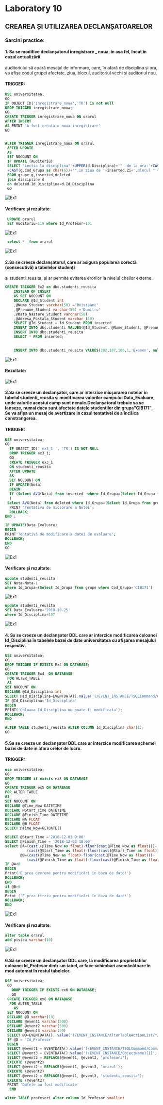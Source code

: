 # Laboratory 10
## CREAREA ȘI UTILIZAREA DECLANȘATOARELOR
### Sarcini practice:
#### 1. Sa se modifice declanșatorul inregistrare _ noua, in așa fel, încat în cazul actualizării
auditoriului să apară mesajul de informare, care, în afară de disciplina și ora, va afișa codul
grupei afectate, ziua, blocul, auditoriul vechi și auditoriul nou. 
#### TRIGGER:
``` sql
USE universitatea;
GO
IF OBJECT_ID('inregistrare_noua','TR') is not null
DROP TRIGGER inregistrare_noua;
GO
CREATE TRIGGER inregistrare_noua ON orarul
AFTER INSERT
AS PRINT 'A fost creata o noua inregistrare'
GO


ALTER TRIGGER inregistrare_noua ON orarul
 AFTER UPDATE
 AS
 SET NOCOUNT ON
 IF UPDATE (Auditoriu)
 SELECT 'Lectia la disciplina"'+UPPER(d.Disciplina)+'"  de la ora:'+CAST(inserted.Ora as varchar(10))+'" pentru grupa  "'
 +CAST(g.Cod_Grupa as char(6))+'",in ziua de '+inserted.Zi+',Blocul "'+inserted.Bloc+'",s-a transferat din auditoriul "'+CAST(deleted.Auditoriu as varchar(5))+'" în auditoriul "'+CAST(inserted.Auditoriu as varchar(5))+'".'
 FROM grupe g,inserted,deleted
 join discipline d
 on deleted.Id_Disciplina=d.Id_Disciplina
 GO
```
![Ex1](https://github.com/speianudana/DB/blob/master/Laboratory_10/Screenshots_lab10/ex1(1).PNG)

#### Verificare și rezultate:
``` sql
 UPDATE orarul 
 SET Auditoriu=119 where Id_Profesor=101
``` 
![Ex1](https://github.com/speianudana/DB/blob/master/Laboratory_10/Screenshots_lab10/ex1(2).PNG)

``` sql
 select *  from orarul

```
![Ex1](https://github.com/speianudana/DB/blob/master/Laboratory_10/Screenshots_lab10/ex1(3).PNG)

#### 2.Sa se creeze declanșatorul, care ar asigura popularea corectă (consecutivă) a tabelelor studenți
și studenti_reusita, și ar permite evitarea erorilor la nivelul cheilor externe. 
``` sql
CREATE TRIGGER Ex2 on dbo.studenti_reusita
	INSTEAD OF INSERT
	AS SET NOCOUNT ON
    DECLARE @Id_Student int 
    ,@Nume_Student varchar(50) ='Boisteanu'
	,@Prenume_Student varchar(50) ='Dumitru'
	,@Data_Nastere_Student varchar(50)
	,@Adresa_Postala_Student varchar (50)
	SELECT @Id_Student = Id_Student FROM inserted
	INSERT INTO dbo.studenti VALUES(@Id_Student, @Nume_Student, @Prenume_Student,null,null)
	INSERT INTO dbo.studenti_reusita 
	SELECT * FROM inserted;
		
		
	INSERT INTO dbo.studenti_reusita VALUES(202,107,100,1,'Examen', null, null)
```
![Ex1](https://github.com/speianudana/DB/blob/master/Laboratory_10/Screenshots_lab10/ex2(1).PNG)
#### Rezultate:
![Ex1](https://github.com/speianudana/DB/blob/master/Laboratory_10/Screenshots_lab10/ex2(2).PNG)
#### 3.Sa se creeze un declanșator, care ar interzice micșorarea notelor în tabelul studenti_reusita și modificarea valorilor campului Data_Evaluare, unde valorile acestui camp sunt nenule.Declanșatorul trebuie sa se lanseze, numai daca sunt afectate datele studentilor din grupa"CIB171". Se va afișa un mesaj de avertizare in cazul tentativei de a încălca constrangerea. 
#### TRIGGER:
``` sql
USE universitatea;
GO
  IF OBJECT_ID(' ex3_1 ', 'TR') IS NOT NULL 
  DROP TRIGGER ex3_1; 
  GO 
  CREATE TRIGGER ex3_1 
  ON studenti_reusita
  AFTER UPDATE 
  AS
  SET NOCOUNT ON
  IF UPDATE(Nota)
  BEGIN 
  If (Select AVG(Nota) from inserted  where Id_Grupa=(Select Id_Grupa from grupe where Cod_Grupa='CIB171') and Nota is not null)<
  (
 Select AVG(Nota) from deleted where Id_Grupa=(Select Id_Grupa from grupe where Cod_Grupa='CIB171') and Nota is not null )
  PRINT 'Tentativa de micsorare a Notei'; 
  ROLLBACK; 
END ;

IF UPDATE(Data_Evaluare)
BEGIN
PRINT'Tentativă de modificare a datei de evaluare';
ROLLBACK;
END
GO
```
![Ex1](https://github.com/speianudana/DB/blob/master/Laboratory_10/Screenshots_lab10/ex3(1).PNG)

#### Verificare și rezultate:
``` sql
update studenti_reusita
SET Nota=Nota-1
where Id_Grupa=(Select Id_Grupa from grupe where Cod_Grupa='CIB171')
```
![Ex1](https://github.com/speianudana/DB/blob/master/Laboratory_10/Screenshots_lab10/ex3(2).PNG)

``` sql
update studenti_reusita
SET Data_Evaluare='2018-10-25'
where Id_Disciplina=107
```
![Ex1](https://github.com/speianudana/DB/blob/master/Laboratory_10/Screenshots_lab10/ex3(3).PNG)


#### 4. Sa se creeze un declanșator DDL care ar interzice modificarea coloanei Id_Disciplina în tabelele bazei de date universitatea cu afișarea mesajului respectiv. 
``` sql
USE universitatea;
GO 
DROP TRIGGER IF EXISTS Ex4 ON DATABASE;
GO
CREATE TRIGGER Ex4  ON DATABASE 
 FOR ALTER_TABLE 
 AS  
SET NOCOUNT ON 
DECLARE @Id_Disciplina int 
SELECT @Id_Disciplina=EVENTDATA().value('(/EVENT_INSTANCE/TSQLCommand/CommandText)[1]', 'nvarchar(max)') 
IF @Id_Disciplina='Id_Disciplina'
BEGIN
PRINT('Coloana Id_Disciplina nu poate fi modificata');
ROLLBACK;
END

ALTER TABLE studenti_reusita ALTER COLUMN Id_Disciplina char(1);
GO
```

#### 5.Sa se creeze un declanșator DDL care ar interzice modificarea schemei bazei de date în afara orelor de lucru. 
#### TRIGGER:
``` sql
use universitatea;
GO
DROP TRIGGER if exists ex5 ON DATABASE
GO
CREATE TRIGGER ex5 ON DATABASE 
FOR ALTER_TABLE
AS
SET NOCOUNT ON
DECLARE @Time_Now DATETIME
DECLARE @Start_Time DATETIME
DECLARE @Finish_Time DATETIME
DECLARE @A FLOAT
DECLARE @B FLOAT
SELECT @Time_Now=GETDATE()

SELECT @Start_Time ='2018-12-03 9:00'
SELECT @Finish_Time = '2018-12-03 18:00'
select @A=(cast (@Time_Now as float)-floor(cast(@Time_Now as float)))-
          (cast(@Start_Time as float)-floor(cast(@Start_Time as float))),
       @B=(cast(@Time_Now as float)-floor(cast(@Time_Now as float)))-
	      (cast(@Finish_Time as float)-floor(cast(@Finish_Time as float)))
IF @A<0 
BEGIN
Print('E prea devreme pentru modificări în baza de date!')
ROLLBACK;
END
if @B>0
BEGIN
Print ('E prea tîrziu pentru modificări în baza de date!')
ROLLBACK;
END

```
![Ex1](https://github.com/speianudana/DB/blob/master/Laboratory_10/Screenshots_lab10/ex5(1).PNG)

#### Verificare și rezultate:
``` sql
alter table orarul
add pisica varchar(10)
```
![Ex1](https://github.com/speianudana/DB/blob/master/Laboratory_10/Screenshots_lab10/ex5(2).PNG)


#### 6.Să se creeze un declanșator DDL care, la modificarea proprietatilor coloanei Id_Profesor dintr-un tabel, ar face schimbari asemănătoare în mod automat în restul tabelelor. 
``` sql
USE universitatea; 
 GO 
   DROP TRIGGER IF EXISTS ex6 ON DATABASE;  
   GO 
 CREATE TRIGGER ex6 ON DATABASE 
  FOR ALTER_TABLE
    AS 
 SET NOCOUNT ON 
 DECLARE @D varchar(10)  
 DECLARE @event1 varchar(500)  
 DECLARE @event2 varchar(500)  
 DECLARE @event3 varchar(50) 
 SELECT @D=EVENTDATA(). value('(/EVENT_INSTANCE/AlterTableActionList/*/Columns/Name)[1]','nvarchar(max)')
 IF @D = 'Id_Profesor'    
 BEGIN  
 SELECT @event1 = EVENTDATA().value('(/EVENT_INSTANCE/TSQLCommand/CommandText)[1]','nvarchar(max)') 
 SELECT @event3 = EVENTDATA().value('(/EVENT_INSTANCE/ObjectName)[1]','nvarchar(max)') 
 SELECT @event2 = REPLACE(@event1, @event3, 'profesori');
 EXECUTE (@event2) 
 SELECT @event2 = REPLACE(@event1, @event3, 'orarul');
 EXECUTE (@event2) 
 SELECT @event2 = REPLACE(@event1, @event3, 'studenti_reusita');
 EXECUTE (@event2)   
 PRINT 'Datele au fost modificate'   
  END 

alter TABLE profesori alter column Id_Profesor smallint 

```




